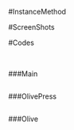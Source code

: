 #InstanceMethod

#ScreenShots

#Codes

![]()
![]()
![]()

###Main

~~~

~~~

###OlivePress

~~~

~~~

###Olive

~~~

~~~
